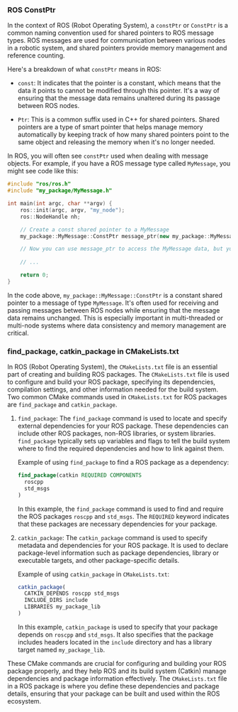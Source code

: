 ### ROS ConstPtr
In the context of ROS (Robot Operating System), a `constPtr` or `ConstPtr` is a common naming convention used for shared pointers to ROS message types. ROS messages are used for communication between various nodes in a robotic system, and shared pointers provide memory management and reference counting.

Here's a breakdown of what `constPtr` means in ROS:

- `const`: It indicates that the pointer is a constant, which means that the data it points to cannot be modified through this pointer. It's a way of ensuring that the message data remains unaltered during its passage between ROS nodes.

- `Ptr`: This is a common suffix used in C++ for shared pointers. Shared pointers are a type of smart pointer that helps manage memory automatically by keeping track of how many shared pointers point to the same object and releasing the memory when it's no longer needed.

In ROS, you will often see `constPtr` used when dealing with message objects. For example, if you have a ROS message type called `MyMessage`, you might see code like this:

```cpp
#include "ros/ros.h"
#include "my_package/MyMessage.h"

int main(int argc, char **argv) {
    ros::init(argc, argv, "my_node");
    ros::NodeHandle nh;

    // Create a const shared pointer to a MyMessage
    my_package::MyMessage::ConstPtr message_ptr(new my_package::MyMessage);

    // Now you can use message_ptr to access the MyMessage data, but you can't modify it.
    
    // ...

    return 0;
}
```

In the code above, `my_package::MyMessage::ConstPtr` is a constant shared pointer to a message of type `MyMessage`. It's often used for receiving and passing messages between ROS nodes while ensuring that the message data remains unchanged. This is especially important in multi-threaded or multi-node systems where data consistency and memory management are critical.


### find_package, catkin_package in CMakeLists.txt
In ROS (Robot Operating System), the `CMakeLists.txt` file is an essential part of creating and building ROS packages. The `CMakeLists.txt` file is used to configure and build your ROS package, specifying its dependencies, compilation settings, and other information needed for the build system. Two common CMake commands used in `CMakeLists.txt` for ROS packages are `find_package` and `catkin_package`.

1. `find_package`:
   The `find_package` command is used to locate and specify external dependencies for your ROS package. These dependencies can include other ROS packages, non-ROS libraries, or system libraries. `find_package` typically sets up variables and flags to tell the build system where to find the required dependencies and how to link against them.

   Example of using `find_package` to find a ROS package as a dependency:
   ```cmake
   find_package(catkin REQUIRED COMPONENTS
     roscpp
     std_msgs
   )
   ```

   In this example, the `find_package` command is used to find and require the ROS packages `roscpp` and `std_msgs`. The `REQUIRED` keyword indicates that these packages are necessary dependencies for your package.

2. `catkin_package`:
   The `catkin_package` command is used to specify metadata and dependencies for your ROS package. It is used to declare package-level information such as package dependencies, library or executable targets, and other package-specific details.

   Example of using `catkin_package` in `CMakeLists.txt`:
   ```cmake
   catkin_package(
     CATKIN_DEPENDS roscpp std_msgs
     INCLUDE_DIRS include
     LIBRARIES my_package_lib
   )
   ```

   In this example, `catkin_package` is used to specify that your package depends on `roscpp` and `std_msgs`. It also specifies that the package includes headers located in the `include` directory and has a library target named `my_package_lib`.

These CMake commands are crucial for configuring and building your ROS package properly, and they help ROS and its build system (Catkin) manage dependencies and package information effectively. The `CMakeLists.txt` file in a ROS package is where you define these dependencies and package details, ensuring that your package can be built and used within the ROS ecosystem.